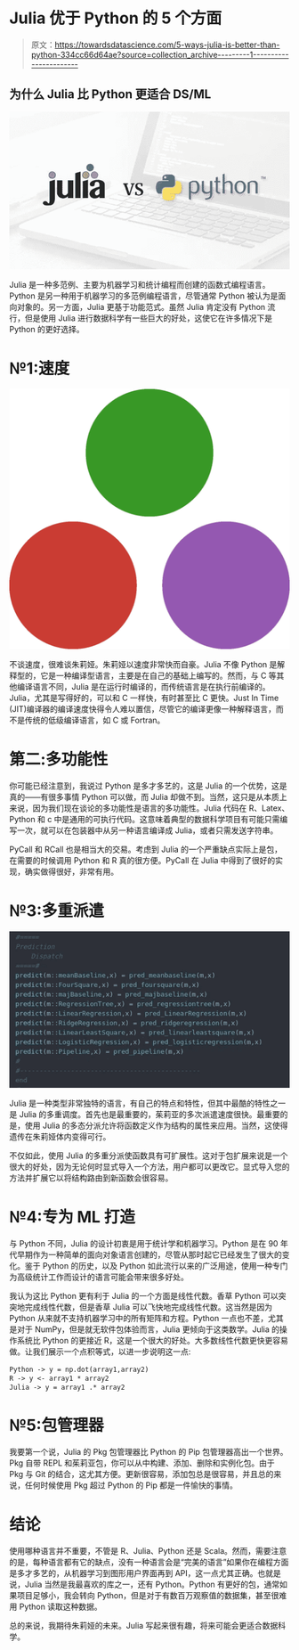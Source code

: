# Julia 优于 Python 的 5 个方面

> 原文：<https://towardsdatascience.com/5-ways-julia-is-better-than-python-334cc66d64ae?source=collection_archive---------1----------------------->

## 为什么 Julia 比 Python 更适合 DS/ML

![](img/a037a05ca521f60b50ca4f0cd37ca1b2.png)

Julia 是一种多范例、主要为机器学习和统计编程而创建的函数式编程语言。Python 是另一种用于机器学习的多范例编程语言，尽管通常 Python 被认为是面向对象的。另一方面，Julia 更基于功能范式。虽然 Julia 肯定没有 Python 流行，但是使用 Julia 进行数据科学有一些巨大的好处，这使它在许多情况下是 Python 的更好选择。

# №1:速度

![](img/f8d469ab64d281e0cd4b064db2445bd8.png)

不谈速度，很难谈朱莉娅。朱莉娅以速度非常快而自豪。Julia 不像 Python 是解释型的，它是一种编译型语言，主要是在自己的基础上编写的。然而，与 C 等其他编译语言不同，Julia 是在运行时编译的，而传统语言是在执行前编译的。Julia，尤其是写得好的，可以和 C 一样快，有时甚至比 C 更快。Just In Time (JIT)编译器的编译速度快得令人难以置信，尽管它的编译更像一种解释语言，而不是传统的低级编译语言，如 C 或 Fortran。

# 第二:多功能性

你可能已经注意到，我说过 Python 是多才多艺的，这是 Julia 的一个优势，这是真的——有很多事情 Python 可以做，而 Julia 却做不到。当然，这只是从本质上来说，因为我们现在谈论的多功能性是语言的多功能性。Julia 代码在 R、Latex、Python 和 c 中是通用的可执行代码。这意味着典型的数据科学项目有可能只需编写一次，就可以在包装器中从另一种语言编译成 Julia，或者只需发送字符串。

PyCall 和 RCall 也是相当大的交易。考虑到 Julia 的一个严重缺点实际上是包，在需要的时候调用 Python 和 R 真的很方便。PyCall 在 Julia 中得到了很好的实现，确实做得很好，非常有用。

# №3:多重派遣

![](img/9bbb87dcc284eb95215825281868c4d7.png)

Julia 是一种类型非常独特的语言，有自己的特点和特性，但其中最酷的特性之一是 Julia 的多重调度。首先也是最重要的，茱莉亚的多次派遣速度很快。最重要的是，使用 Julia 的多态分派允许将函数定义作为结构的属性来应用。当然，这使得遗传在朱莉娅体内变得可行。

不仅如此，使用 Julia 的多重分派使函数具有可扩展性。这对于包扩展来说是一个很大的好处，因为无论何时显式导入一个方法，用户都可以更改它。显式导入您的方法并扩展它以将结构路由到新函数会很容易。

# №4:专为 ML 打造

与 Python 不同，Julia 的设计初衷是用于统计学和机器学习。Python 是在 90 年代早期作为一种简单的面向对象语言创建的，尽管从那时起它已经发生了很大的变化。鉴于 Python 的历史，以及 Python 如此流行以来的广泛用途，使用一种专门为高级统计工作而设计的语言可能会带来很多好处。

我认为这比 Python 更有利于 Julia 的一个方面是线性代数。香草 Python 可以突突地完成线性代数，但是香草 Julia 可以飞快地完成线性代数。这当然是因为 Python 从来就不支持机器学习中的所有矩阵和方程。Python 一点也不差，尤其是对于 NumPy，但是就无软件包体验而言，Julia 更倾向于这类数学。Julia 的操作系统比 Python 的更接近 R，这是一个很大的好处。大多数线性代数更快更容易做。让我们展示一个点积等式，以进一步说明这一点:

```
Python -> y = np.dot(array1,array2)
R -> y <- array1 * array2
Julia -> y = array1 .* array2
```

# №5:包管理器

我要第一个说，Julia 的 Pkg 包管理器比 Python 的 Pip 包管理器高出一个世界。Pkg 自带 REPL 和茱莉亚包，你可以从中构建、添加、删除和实例化包。由于 Pkg 与 Git 的结合，这尤其方便。更新很容易，添加包总是很容易，并且总的来说，任何时候使用 Pkg 超过 Python 的 Pip 都是一件愉快的事情。

# 结论

使用哪种语言并不重要，不管是 R、Julia、Python 还是 Scala。然而，需要注意的是，每种语言都有它的缺点，没有一种语言会是“完美的语言”如果你在编程方面是多才多艺的，从机器学习到图形用户界面再到 API，这一点尤其正确。也就是说，Julia 当然是我最喜欢的库之一，还有 Python。Python 有更好的包，通常如果项目足够小，我会转向 Python，但是对于有数百万观察值的数据集，甚至很难用 Python 读取这种数据。

总的来说，我期待朱莉娅的未来。Julia 写起来很有趣，将来可能会更适合数据科学。